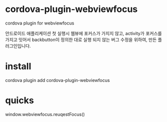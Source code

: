 # cordova-plugin-webviewfocus
cordova plugin for webviewfocus

안드로이드 애플리케이션 첫 실행시 웹뷰에 포커스가 가지지 않고, activity가 포커스를 가지고 잇어서 backbutton이 정의한 대로 실행 되지 않는 버그 수정을 위하여, 만든 플러그인입니다.

# install

cordova plugin add cordova-plugin-webviewfocus


# quicks

window.webviewfocus.reuqestFocus()
